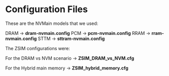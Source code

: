 # Configuration Files

These are the NVMain models that we used:

DRAM -> __dram-nvmain.config__
PCM -> __pcm-nvmain.config__
RRAM -> __rram-nvmain.config__
STTM -> __sttram-nvmain.config__

The ZSIM configurations were:

For the DRAM vs NVM scenario -> __ZSIM_DRAM_vs_NVM.cfg__

For the Hybrid main memory -> __ZSIM_hybrid_memory.cfg__
